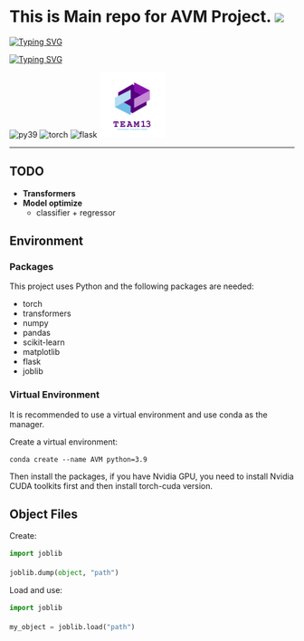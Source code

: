 # **This is Main repo for AVM Project.** <img src="https://raw.githubusercontent.com/aemmadi/aemmadi/master/wave.gif" width="30">



[![Typing SVG](https://readme-typing-svg.demolab.com?font=Fira+Code&pause=1000&color=F7B769&width=435&lines=We+are+GRP-Team13)](https://git.io/typing-svg)

[![Typing SVG](https://readme-typing-svg.demolab.com?font=Fira+Code&pause=1000&color=F7B769&width=435&lines=Automated+Valuation+Model)](https://git.io/typing-svg)

<span > 
    <img src="https://img.shields.io/badge/Python-_3.9-blue"  alt="py39"/> 
    <img src="https://img.shields.io/badge/Tensorflow-_2.10-g"  alt="torch"/> 
    <img src="https://img.shields.io/badge/Flask-_2.2.2-g"  alt="flask"/> 
</span>

<img src="./markdown/img/teamlogo.png" width="23%" height="23%" alt="team13"/>

***

## **TODO**
- **Transformers**
- **Model optimize**
    * classifier + regressor

## **Environment**
### Packages
This project uses Python and the following packages are needed:
* torch
* transformers
* numpy
* pandas
* scikit-learn
* matplotlib
* flask
* joblib

### Virtual Environment
It is recommended to use a virtual environment and use conda as the manager.

Create a virtual environment:
```shell
conda create --name AVM python=3.9
```
Then install the packages, if you have Nvidia GPU, you need to install Nvidia CUDA toolkits first and then install torch-cuda version.

## **Object Files**
Create:

```python
import joblib

joblib.dump(object, "path")
```

Load and use:
```python
import joblib

my_object = joblib.load("path")
```